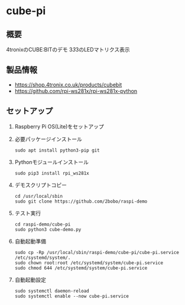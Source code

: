 # cube-pi
## 概要
4tronixのCUBE:BITのデモ
3*3*3のLEDマトリクス表示

## 製品情報
- https://shop.4tronix.co.uk/products/cubebit
- https://github.com/rpi-ws281x/rpi-ws281x-python

## セットアップ
1. Raspberry Pi OS(Lite)をセットアップ
2. 必要パッケージインストール  
    ```
    sudo apt install python3-pip git
    ```

3. Pythonモジュールインストール  
    ```
    sudo pip3 install rpi_ws281x
    ```

4. デモスクリプトコピー  
    ```
    cd /usr/local/sbin
    sudo git clone https://github.com/2bobo/raspi-demo
    ```

5. テスト実行  
    ```
    cd raspi-demo/cube-pi
    sudo python3 cube-demo.py
    ```

6. 自動起動準備  
    ```
    sudo cp -Rp /usr/local/sbin/raspi-demo/cube-pi/cube-pi.service /etc/systemd/system/.
    sudo chown root:root /etc/systemd/system/cube-pi.service
    sudo chmod 644 /etc/systemd/system/cube-pi.service
    ```

7. 自動起動設定  
    ```
    sudo systemctl daemon-reload
    sudo systemctl enable --now cube-pi.service
    ```
